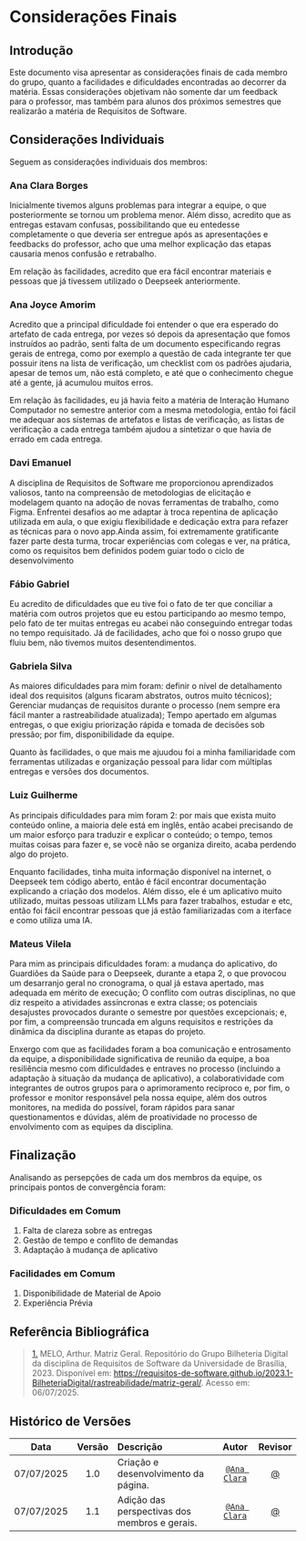 # Considerações Finais

## Introdução

Este documento visa apresentar as considerações finais de cada membro do grupo, quanto a facilidades e dificuldades encontradas ao decorrer da matéria. Essas considerações objetivam não somente dar um feedback para o professor, mas também para alunos dos próximos semestres que realizarão a matéria de Requisitos de Software.

## Considerações Individuais

Seguem as considerações individuais dos membros:

### Ana Clara Borges

Inicialmente tivemos alguns problemas para integrar a equipe, o que posteriormente se tornou um problema menor. Além disso, acredito que as entregas estavam confusas, possibilitando que eu entedesse completamente o que deveria ser entregue após as apresentações e feedbacks do professor, acho que uma melhor explicação das etapas causaria menos confusão e retrabalho. 

Em relação às facilidades, acredito que era fácil encontrar materiais e pessoas que já tivessem utilizado o Deepseek anteriormente.

### Ana Joyce Amorim

Acredito que a principal dificuldade foi entender o que era esperado do artefato de cada entrega, por vezes só depois da apresentação que fomos instruídos ao padrão, senti falta de um documento especificando regras gerais de entrega, como por exemplo a questão de cada integrante ter que possuir itens na lista de verificação, um checklist com os padrões ajudaria, apesar de temos um, não está completo, e até que o conhecimento chegue até a gente, já acumulou muitos erros.

Em relação às facilidades, eu já havia feito a matéria de Interação Humano Computador no semestre anterior com a mesma metodologia, então foi fácil me adequar aos sistemas de artefatos e listas de verificação, as listas de verificação a cada entrega também ajudou a sintetizar o que havia de errado em cada entrega.

### Davi Emanuel

A disciplina de Requisitos de Software me proporcionou aprendizados valiosos, tanto na compreensão de metodologias de elicitação e modelagem quanto na adoção de novas ferramentas de trabalho, como Figma. Enfrentei desafios ao me adaptar à troca repentina de aplicação utilizada em aula, o que exigiu flexibilidade e dedicação extra para refazer as técnicas para o novo app.Ainda assim, foi extremamente gratificante fazer parte desta turma, trocar experiências com colegas e ver, na prática, como os requisitos bem definidos podem guiar todo o ciclo de desenvolvimento

### Fábio Gabriel

Eu acredito de dificuldades que eu tive foi o fato de ter que conciliar a matéria com outros projetos que eu estou participando ao mesmo tempo, pelo fato de ter muitas entregas eu acabei não conseguindo entregar todas no tempo requisitado. Já de facilidades, acho que foi o nosso grupo que fluiu bem, não tivemos muitos desentendimentos.

### Gabriela Silva

As maiores dificuldades para mim foram: definir o nível de detalhamento ideal dos requisitos (alguns ficaram abstratos, outros muito técnicos); Gerenciar mudanças de requisitos durante o processo (nem sempre era fácil manter a rastreabilidade atualizada); Tempo apertado em algumas entregas, o que exigiu priorização rápida e tomada de decisões sob pressão; por fim, disponibilidade da equipe.

Quanto às facilidades, o que mais me ajuudou foi a minha familiaridade com ferramentas utilizadas e organização pessoal para lidar com múltiplas entregas e versões dos documentos.

### Luiz Guilherme

As principais dificuldades para mim foram 2: por mais que exista muito conteúdo online, a maioria dele está em inglês, então acabei precisando de um maior esforço para traduzir e explicar o conteúdo; o tempo, temos muitas coisas para fazer e, se você não se organiza direito, acaba perdendo algo do projeto.

Enquanto facilidades, tinha muita informação disponível na internet, o Deepseek tem código aberto, então é fácil encontrar documentação explicando a criação dos modelos. Além disso, ele é um aplicativo muito utilizado, muitas pessoas utilizam LLMs para fazer trabalhos, estudar e etc, então foi fácil encontrar pessoas que já estão familiarizadas com a iterface e como utiliza uma IA.

### Mateus Vilela

Para mim as principais dificuldades foram: a mudança do aplicativo, do Guardiões da Saúde para o Deepseek, durante a etapa 2, o que provocou um desarranjo geral no cronograma, o qual já estava apertado, mas adequada em mérito de execução; O conflito com outras disciplinas, no que diz respeito a atividades assíncronas e extra classe; ⁠os potenciais desajustes provocados durante o semestre por questões excepcionais; e, por fim, a compreensão truncada em alguns requisitos e restrições da dinâmica da disciplina durante as etapas do projeto.

Enxergo com que as facilidades foram a boa comunicação e entrosamento da equipe, a disponibilidade significativa de reunião da equipe, a boa resiliência mesmo com dificuldades e entraves no processo (incluindo a adaptação à situação da mudança de aplicativo), a colaboratividade com integrantes de outros grupos para o aprimoramento recíproco e, por fim, o professor e monitor responsável pela nossa equipe, além dos outros monitores, na medida do possível, foram rápidos para sanar questionamentos e dúvidas, além de proatividade no processo de envolvimento com as equipes da disciplina.

## Finalização

Analisando as persepções de cada um dos membros da equipe, os principais pontos de convergência foram:

### Dificuldades em Comum

1. Falta de clareza sobre as entregas
2. Gestão de tempo e conflito de demandas
3. Adaptação à mudança de aplicativo

### Facilidades em Comum

1. Disponibilidade de Material de Apoio
2. Experiência Prévia

## Referência Bibliográfica

> <a id="REF1" href="#anchor_4">1.</a> MELO, Arthur. Matriz Geral. Repositório do Grupo Bilheteria Digital da disciplina de Requisitos de Software da Universidade de Brasília, 2023. Disponível em: <https://requisitos-de-software.github.io/2023.1-BilheteriaDigital/rastreabilidade/matriz-geral/>. Acesso em: 06/07/2025.

## Histórico de Versões

 Data       | Versão | Descrição                                 | Autor                                      | Revisor                                     |
| :--------: | :----: | :---------------------------------------- | :----------------------------------------: | :----------------------------------------: |
| 07/07/2025 |  1.0   | Criação e desenvolvimento da página.| [`@Ana Clara`](https://github.com/anabborges)   |  [@](https://github.com/) |
| 07/07/2025 |  1.1   | Adição das perspectivas dos membros e gerais.| [`@Ana Clara`](https://github.com/anabborges)   |  [@](https://github.com/) |
